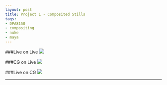 ```yaml
---
layout: post
title: Project 1 - Composited Stills
tags:
- DPA8150
- compositing
- nuke
- maya
---
```


###Live on Live
<a href="http://i.imgur.com/EshUhUK.jpg"><img src="http://i.imgur.com/EshUhUK.jpg"/></a>

###CG on Live
<a href="http://i.imgur.com/vvHv1vx.jpg"><img src="http://i.imgur.com/vvHv1vx.jpg"/></a>

###Live on CG
<a href="http://i.imgur.com/NMZK75W.jpg"><img src="http://i.imgur.com/NMZK75W.jpg"/></a>

---